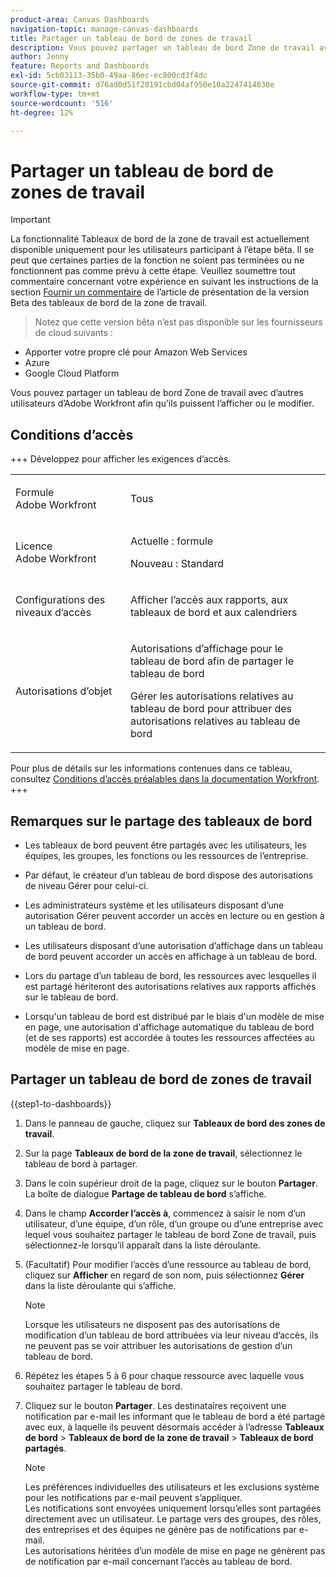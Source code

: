 ```yaml
---
product-area: Canvas Dashboards
navigation-topic: manage-canvas-dashboards
title: Partager un tableau de bord de zones de travail
description: Vous pouvez partager un tableau de bord Zone de travail avec d’autres utilisateurs d’Adobe Workfront afin qu’ils puissent l’afficher ou le modifier.
author: Jenny
feature: Reports and Dashboards
exl-id: 5cb03113-35b0-49aa-86ec-ec800cd3f4dc
source-git-commit: d76ad0d51f28191cbd04af950e10a2247414830e
workflow-type: tm+mt
source-wordcount: '516'
ht-degree: 12%

---
```


# Partager un tableau de bord de zones de travail

>[!IMPORTANT]
>
>La fonctionnalité Tableaux de bord de la zone de travail est actuellement disponible uniquement pour les utilisateurs participant à l’étape bêta. Il se peut que certaines parties de la fonction ne soient pas terminées ou ne fonctionnent pas comme prévu à cette étape. Veuillez soumettre tout commentaire concernant votre expérience en suivant les instructions de la section [Fournir un commentaire](/help/quicksilver/product-announcements/betas/canvas-dashboards-beta/canvas-dashboards-beta-information.md#provide-feedback) de l’article de présentation de la version Beta des tableaux de bord de la zone de travail.<br>
>>Notez que cette version bêta n’est pas disponible sur les fournisseurs de cloud suivants :
>
>* Apporter votre propre clé pour Amazon Web Services
>* Azure
>* Google Cloud Platform

Vous pouvez partager un tableau de bord Zone de travail avec d’autres utilisateurs d’Adobe Workfront afin qu’ils puissent l’afficher ou le modifier.

## Conditions d’accès

+++ Développez pour afficher les exigences d’accès. 
<table style="table-layout:auto"> 
<col> 
</col> 
<col> 
</col> 
<tbody> 
<tr> 
   <td role="rowheader"><p>Formule Adobe Workfront</p></td> 
   <td> 
<p>Tous </p> 
   </td> 
<tr> 
 <tr> 
   <td role="rowheader"><p>Licence Adobe Workfront</p></td> 
   <td> 
<p>Actuelle : formule </p> 
<p>Nouveau : Standard</p> 
   </td> 
   </tr> 
  </tr> 
  <tr> 
   <td role="rowheader"><p>Configurations des niveaux d’accès</p></td> 
   <td><p>Afficher l’accès aux rapports, aux tableaux de bord et aux calendriers</p>
  </td> 
  </tr>  
    </tr>  
        <tr> 
   <td role="rowheader"><p>Autorisations d’objet</p></td> 
   <td><p>Autorisations d’affichage pour le tableau de bord afin de partager le tableau de bord</p>
   <p>Gérer les autorisations relatives au tableau de bord pour attribuer des autorisations relatives au tableau de bord</p>
  </td> 
  </tr>
</tbody> 
</table>

Pour plus de détails sur les informations contenues dans ce tableau, consultez [Conditions d’accès préalables dans la documentation Workfront](/help/quicksilver/administration-and-setup/add-users/access-levels-and-object-permissions/access-level-requirements-in-documentation.md).
+++

## Remarques sur le partage des tableaux de bord

* Les tableaux de bord peuvent être partagés avec les utilisateurs, les équipes, les groupes, les fonctions ou les ressources de l’entreprise.

* Par défaut, le créateur d’un tableau de bord dispose des autorisations de niveau Gérer pour celui-ci.

* Les administrateurs système et les utilisateurs disposant d’une autorisation Gérer peuvent accorder un accès en lecture ou en gestion à un tableau de bord.

* Les utilisateurs disposant d’une autorisation d’affichage dans un tableau de bord peuvent accorder un accès en affichage à un tableau de bord.

* Lors du partage d’un tableau de bord, les ressources avec lesquelles il est partagé hériteront des autorisations relatives aux rapports affichés sur le tableau de bord.

* Lorsqu&#39;un tableau de bord est distribué par le biais d&#39;un modèle de mise en page, une autorisation d&#39;affichage automatique du tableau de bord (et de ses rapports) est accordée à toutes les ressources affectées au modèle de mise en page.


## Partager un tableau de bord de zones de travail


{{step1-to-dashboards}}

1. Dans le panneau de gauche, cliquez sur **Tableaux de bord des zones de travail**.

1. Sur la page **Tableaux de bord de la zone de travail**, sélectionnez le tableau de bord à partager.

1. Dans le coin supérieur droit de la page, cliquez sur le bouton **Partager**. La boîte de dialogue **Partage de tableau de bord** s’affiche.

1. Dans le champ **Accorder l’accès à**, commencez à saisir le nom d’un utilisateur, d’une équipe, d’un rôle, d’un groupe ou d’une entreprise avec lequel vous souhaitez partager le tableau de bord Zone de travail, puis sélectionnez-le lorsqu’il apparaît dans la liste déroulante.

1. (Facultatif) Pour modifier l’accès d’une ressource au tableau de bord, cliquez sur **Afficher** en regard de son nom, puis sélectionnez **Gérer** dans la liste déroulante qui s’affiche.

   >[!NOTE]
   >
   > Lorsque les utilisateurs ne disposent pas des autorisations de modification d’un tableau de bord attribuées via leur niveau d’accès, ils ne peuvent pas se voir attribuer les autorisations de gestion d’un tableau de bord.

1. Répétez les étapes 5 à 6 pour chaque ressource avec laquelle vous souhaitez partager le tableau de bord.

1. Cliquez sur le bouton **Partager**. Les destinataires reçoivent une notification par e-mail les informant que le tableau de bord a été partagé avec eux, à laquelle ils peuvent désormais accéder à l’adresse **Tableaux de bord** > **Tableaux de bord de la zone de travail** > **Tableaux de bord partagés**.

   >[!NOTE]
   >
   > Les préférences individuelles des utilisateurs et les exclusions système pour les notifications par e-mail peuvent s’appliquer. <br>
   > Les notifications sont envoyées uniquement lorsqu’elles sont partagées directement avec un utilisateur. Le partage vers des groupes, des rôles, des entreprises et des équipes ne génère pas de notifications par e-mail.<br>
   > Les autorisations héritées d’un modèle de mise en page ne génèrent pas de notification par e-mail concernant l’accès au tableau de bord.
